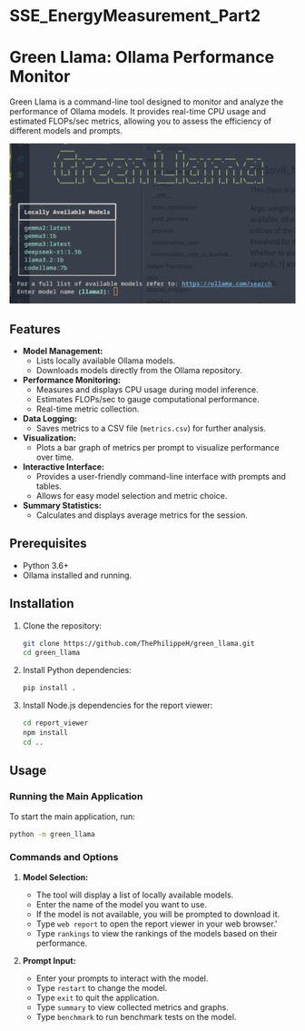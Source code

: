 # SSE_EnergyMeasurement_Part2

# Green Llama: Ollama Performance Monitor

Green Llama is a command-line tool designed to monitor and analyze the performance of Ollama models. It provides real-time CPU usage and estimated FLOPs/sec metrics, allowing you to assess the efficiency of different models and prompts.

![img.png](img.png)

## Features

- **Model Management:**
  - Lists locally available Ollama models.
  - Downloads models directly from the Ollama repository.
- **Performance Monitoring:**
  - Measures and displays CPU usage during model inference.
  - Estimates FLOPs/sec to gauge computational performance.
  - Real-time metric collection.
- **Data Logging:**
  - Saves metrics to a CSV file (`metrics.csv`) for further analysis.
- **Visualization:**
  - Plots a bar graph of metrics per prompt to visualize performance over time.
- **Interactive Interface:**
  - Provides a user-friendly command-line interface with prompts and tables.
  - Allows for easy model selection and metric choice.
- **Summary Statistics:**
  - Calculates and displays average metrics for the session.

## Prerequisites

- Python 3.6+
- Ollama installed and running.

## Installation

1. Clone the repository:
    ```sh
    git clone https://github.com/ThePhilippeH/green_llama.git
    cd green_llama
    ```

2. Install Python dependencies:
    ```sh
    pip install .
    ```

3. Install Node.js dependencies for the report viewer:
    ```sh
    cd report_viewer
    npm install
    cd ..
    ```
## Usage

### Running the Main Application

To start the main application, run:
```sh
python -m green_llama
```

### Commands and Options

1. **Model Selection:**
   - The tool will display a list of locally available models.
   - Enter the name of the model you want to use.
   - If the model is not available, you will be prompted to download it.
   - Type `web report` to open the report viewer in your web browser.'
   - Type `rankings` to view the rankings of the models based on their performance.


2. **Prompt Input:**
   - Enter your prompts to interact with the model.
   - Type `restart` to change the model.
   - Type `exit` to quit the application.
   - Type `summary` to view collected metrics and graphs.
   - Type `benchmark` to run benchmark tests on the model.
